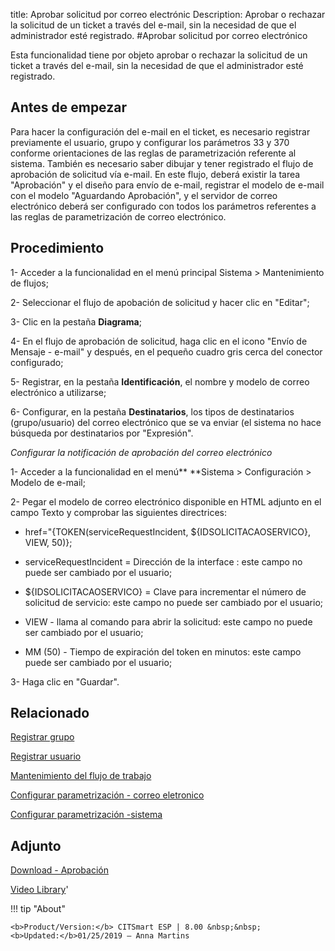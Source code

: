 title: Aprobar solicitud por correo electrónic
Description: Aprobar o rechazar la solicitud de un ticket a través del e-mail, sin la necesidad de que el administrador esté registrado.
#Aprobar solicitud por correo electrónico


Esta funcionalidad tiene por objeto aprobar o rechazar la solicitud de un ticket
a través del e-mail, sin la necesidad de que el administrador esté registrado.

Antes de empezar
--------------------

Para hacer la configuración del e-mail en el ticket, es necesario registrar
previamente el usuario, grupo y configurar los parámetros 33 y 370 conforme
orientaciones de las reglas de parametrización referente al sistema. También es
necesario saber dibujar y tener registrado el flujo de aprobación de solicitud
vía e-mail. En este flujo, deberá existir la tarea "Aprobación" y el diseño para
envío de e-mail, registrar el modelo de e-mail con el modelo "Aguardando
Aprobación", y el servidor de correo electrónico deberá ser configurado con
todos los parámetros referentes a las reglas de parametrización de correo
electrónico.

Procedimiento
-----------------

1-  Acceder a la funcionalidad en el menú principal Sistema \> Mantenimiento de
    flujos;

2-  Seleccionar el flujo de apobación de solicitud y hacer clic en "Editar";

3-  Clic en la pestaña **Diagrama**;

4-  En el flujo de aprobación de solicitud, haga clic en el icono "Envío de Mensaje - e-mail" y después, en el pequeño cuadro gris cerca del conector configurado;

5-  Registrar, en la pestaña **Identificación**, el nombre y modelo de correo
    electrónico a utilizarse;

6-  Configurar, en la pestaña **Destinatarios**, los tipos de destinatarios
    (grupo/usuario) del correo electrónico que se va enviar (el sistema no hace
    búsqueda por destinatarios por "Expresión".

*Configurar la notificación de aprobación del correo electrónico*

1-  Acceder a la funcionalidad en el menú** **Sistema \> Configuración \> Modelo
    de e-mail;

2-  Pegar el modelo de correo electrónico disponible en HTML adjunto en el campo
    Texto y comprobar las siguientes directrices:

   -   href="{TOKEN(serviceRequestIncident, \${IDSOLICITACAOSERVICO}, VIEW, 50)};

   -   serviceRequestIncident = Dirección de la interface : este campo no puede ser
       cambiado por el usuario;

   -   \${IDSOLICITACAOSERVICO} = Clave para incrementar el número de solicitud de
       servicio: este campo no puede ser cambiado por el usuario;

   -   VIEW - llama al comando para abrir la solicitud: este campo no puede ser
       cambiado por el usuario;

   -   MM (50) - Tiempo de expiración del token en minutos: este campo puede ser
       cambiado por el usuario;

3-  Haga clic en "Guardar".


Relacionado
-------

[Registrar grupo](/es-es/citsmart-esp-8/initial-settings/access-settings/user/register-groups.html)

[Registrar usuario](/es-es/citsmart-esp-8/initial-settings/access-settings/user/users.html)

[Mantenimiento del flujo de trabajo](/es-es/citsmart-esp-8/platform-administration/flow-maintenance/workflow.maintenance.html)

[Configurar parametrización - correo eletronico](/es-es/citsmart-esp-8/platform-administration/parameters-list/configure-parametrization-email.html)

[Configurar parametrización -sistema](/es-es/citsmart-esp-8/platform-administration/parameters-list/configure-parametrization-system.html)

Adjunto
----------
[Download - Aprobación][1]


<i class='fa fa-youtube-play  fa-2x' style='color:#97ce17;vertical-align: middle;'> </i> [Video Library](https://www.youtube.com/playlist?list=PLB5qK2uzf2ROl8PJLi-kszYhGzr17uvz-)'

!!! tip "About"

    <b>Product/Version:</b> CITSmart ESP | 8.00 &nbsp;&nbsp;
    <b>Updated:</b>01/25/2019 – Anna Martins


[1]:/pt-br/citsmart-esp-8/processes/tickets/images/aprobacion.docx
